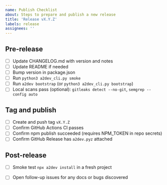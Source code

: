 ```yaml
---
name: Publish Checklist
about: Steps to prepare and publish a new release
title: 'Release vX.Y.Z'
labels: release
assignees: ''
---
```


## Pre-release
- [ ] Update CHANGELOG.md with version and notes
- [ ] Update README if needed
- [ ] Bump version in package.json
- [ ] Run `python3 a2dev_cli.py smoke`
- [ ] Run `a2dev bootstrap` (or `python3 a2dev_cli.py bootstrap`)
- [ ] Local scans pass (optional): `gitleaks detect --no-git`, `semgrep --config auto`

## Tag and publish
- [ ] Create and push tag `vX.Y.Z`
- [ ] Confirm GitHub Actions CI passes
- [ ] Confirm npm publish succeeded (requires NPM_TOKEN in repo secrets)
- [ ] Confirm GitHub Release has `a2dev.pyz` attached

## Post-release
- [ ] Smoke test `npx a2dev install` in a fresh project
- [ ] Open follow-up issues for any docs or bugs discovered

